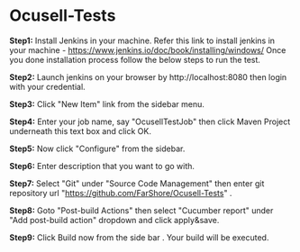 # Ocusell-Tests
**Step1:** Install Jenkins in your machine. Refer this link to install jenkins in your machine - https://www.jenkins.io/doc/book/installing/windows/ 
Once you done installation process follow the below steps to run the test.

**Step2:** Launch jenkins on your browser by http://localhost:8080 then login with your credential.

**Step3:** Click "New Item" link from the sidebar menu.

**Step4:** Enter your job name, say "OcusellTestJob" then click Maven Project underneath this text box and click OK.

**Step5:** Now click "Configure" from the sidebar.

**Step6:** Enter description that you want to go with.

**Step7:** Select "Git" under "Source Code Management" then enter git repository url "https://github.com/FarShore/Ocusell-Tests" .

**Step8:** Goto "Post-build Actions" then select "Cucumber report" under "Add post-build action" dropdown and click apply&save.

**Step9:** Click Build now from the side bar . Your build will be executed.
